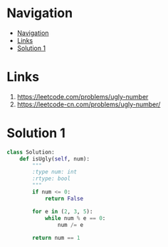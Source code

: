 # Navigation
- [Navigation](#navigation)
- [Links](#links)
- [Solution 1](#solution-1)

# Links
1. https://leetcode.com/problems/ugly-number
2. https://leetcode-cn.com/problems/ugly-number/


# Solution 1 
```python
class Solution:
    def isUgly(self, num):
        """
        :type num: int
        :rtype: bool
        """
        if num <= 0:
            return False

        for e in (2, 3, 5):
            while num % e == 0:
                num /= e
        
        return num == 1
```